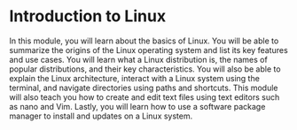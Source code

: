 # Introduction to Linux

In this module, you will learn about the basics of Linux. You will be able to summarize the origins of the Linux operating system and list its key features and use cases. You will learn what a Linux distribution is, the names of popular distributions, and their key characteristics. You will also be able to explain the Linux architecture, interact with a Linux system using the terminal, and navigate directories using paths and shortcuts. This module will also teach you how to create and edit text files using text editors such as nano and Vim. Lastly, you will learn how to use a software package manager to install and updates on a Linux system.